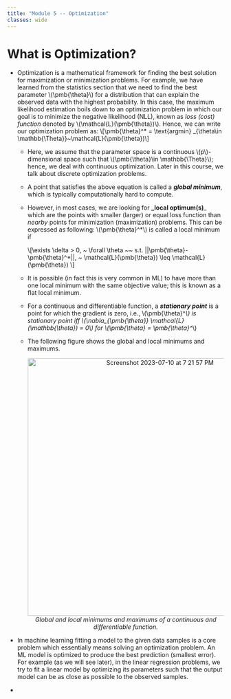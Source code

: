 ```yaml
---
title: "Module 5 -- Optimization"
classes: wide
---
```

# What is Optimization?
* Optimization is a mathematical framework for finding the best solution for maximization or minimization problems. For example, we have learned from the statistics section that we need to find the best parameter \\(\pmb{\theta}\\) for a distribution that can explain the observed data with the highest probability. In this case, the maximum likelihood estimation boils down to an optimization problem in which our goal is to minimize the negative likelihood (NLL), known as _loss (cost) function_ denoted by \\(\mathcal{L}(\pmb{\theta})\\). Hence, we can write our optimization problem as:
  \\[\pmb{\theta}^* = \text{argmin} _{\theta\in \mathbb{\Theta}}~\mathcal{L}(\pmb{\theta})\\]
  - Here, we assume that the parameter space is a continuous \\(p\\)-dimensional space such that \\(\pmb{\theta}\in \mathbb{\Theta}\\); hence, we deal with continuous optimization. Later in this course, we talk about discrete optimization problems.
  - A point that satisfies the above equation is called a **_global minimum_**, which is typically computationally hard to compute.
  - However, in most cases, we are looking for **_local optimum(s)**_ which are the points with smaller (larger) or equal loss function than _nearby_ points for minimization (maximization) problems. This can be expressed as following: \\(\pmb{\theta}^*\\) is called a local minimum if
 
    \\[\exists \delta > 0, ~ \forall \theta ~~ s.t. \|\|\pmb{\theta}-\pmb{\theta}^*\|\|, ~ \mathcal{L}(\pmb{\theta}) \leq \mathcal{L}(\pmb{\theta}) \\]
  - It is possible (in fact this is very common in ML) to have more than one local minimum  with the same objective value; this
is known as a flat local minimum.
  - For a continuous and differentiable function, a **_stationary point_** is a point for which the gradient is zero, i.e., \\(\pmb{\theta}^*\\) is stationary point iff \\(\nabla_{\pmb{\theta}} \mathcal{L}(\mathbb{\theta}) = 0\\) for \\(\pmb{\theta} = \pmb{\theta}^*\\)
  - The following figure shows the global and local minimums and maximums.

    <p align="center">
            <img width="600" alt="Screenshot 2023-07-10 at 7 21 57 PM" src="https://github.com/mrezasoltani/mrezasoltani.github.io/assets/37226975/407e159d-89c1-4497-af8d-f16c1d8336aa)">
    <br>
            <em>Global and local minimums and maximums of a continuous and differentiable function.</em>
     </p>
  
* In machine learning fitting a model to the given data samples is a core problem which essentially means solving an optimization problem. An ML model is optimized to produce the best prediction (smallest error). For example (as we will see later), in the linear regression problems, we try to fit a linear model by optimizing its parameters such that the output model can be as close as possible to the observed samples.
* 
